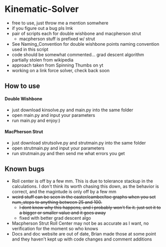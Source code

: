 # Kinematic-Solver

* free to use, just throw me a mention somwhere
* if you figure out a bug pls lmk
* pair of scripts each for double wishbone and macpherson strut
  * macpherson stuff is prefixed w/ strut
* See Naming_Convention for double wishbone points naming convention used in this script
* code should be somewhat commented... grad descent algorithm partially stolen from wikipedia
* approach taken from Spinning Thumbs on yt
* working on a link force solver, check back soon

## How to use
#### Double Wishbone
* just download kinsolve.py and main.py into the same folder
* open main.py and input your parameters
* run main.py and enjoy:)
#### MacPherson Strut
* just download strutsolve.py and strutmain.py into the same folder
* open strutmain.py and input your parameters
* run strutmain.py and then send me what errors you get

## Known bugs
* Roll center is off by a few mm. This is due to tolerance stackup in the calculations. I don't think its worth chasing this down, as the behavior is correct, and the magintude is only off by a few mm
* ~~weird stuff can be seen in the caster/camber/toe graphs when you set num_steps to anything between 25 and 100.~~
  * ~~I dont know why this happens, and i probably won't fix it. just set it to a bigger or smaller value and it goes away~~
  * fixed with better grad descent algo
* Macpherson Strut Roll Center may not be as accurate as I want, no verification for the moment so who knows
* Docs and doc website are out of date, Brian made those at some point and they haven't kept up with code changes and comment additions
